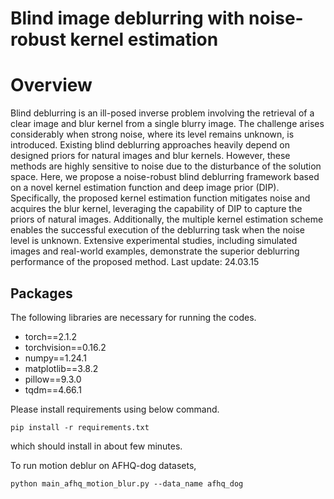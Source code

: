 # Blind image deblurring with noise-robust kernel estimation 
# Overview
Blind deblurring is an ill-posed inverse problem involving the retrieval of a clear image and blur kernel from a single blurry image. The challenge arises considerably when strong noise, where its level remains unknown, is introduced. Existing blind deblurring approaches heavily depend on designed priors for natural images and blur kernels. However, these methods are highly sensitive to noise due to the disturbance of the solution space. Here, we propose a noise-robust blind deblurring framework based on a novel kernel estimation function and deep image prior (DIP). Specifically, the proposed kernel estimation function mitigates noise and acquires the blur kernel, leveraging the capability of DIP to capture the priors of natural images. Additionally, the multiple kernel estimation scheme enables the successful execution of the deblurring task when the noise level is unknown. Extensive experimental studies, including simulated images and real-world examples, demonstrate the superior deblurring performance of the proposed method.
Last update: 24.03.15
## Packages
The following libraries are necessary for running the codes.
- torch==2.1.2
- torchvision==0.16.2
- numpy==1.24.1
- matplotlib==3.8.2
- pillow==9.3.0
- tqdm==4.66.1

Please install requirements using below command.
```
pip install -r requirements.txt
```
which should install in about few minutes.

To run motion deblur on AFHQ-dog datasets,
```
python main_afhq_motion_blur.py --data_name afhq_dog
```
